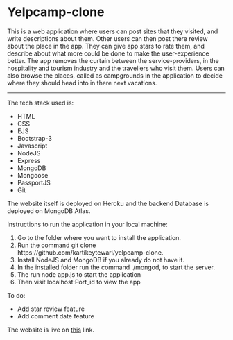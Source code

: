 # Yelpcamp-clone

This is a web application where users can post sites that they visited, and write descriptions about them. Other users can then post there review about the place in the app. They can give app stars to rate them, and describe about what more could be done to make the user-experience better. The app removes the curtain between the service-providers, in the hospitality and tourism industry and the travellers who visit them. Users can also browse the places, called as campgrounds in the application to decide where they should head into in there next vacations.

<hr>

The tech stack used is:
<ul>
    <li> HTML </li>
    <li> CSS </li>
    <li> EJS </li>
    <li> Bootstrap-3 </li>
    <li> Javascript </li>
    <li> NodeJS </li>
    <li> Express </li>
    <li> MongoDB </li>
    <li> Mongoose </li>
    <li> PassportJS </li>
    <li> Git </li>
</ul>

The website itself is deployed on Heroku and the backend Database is deployed on MongoDB Atlas.

Instructions to run the application in your local machine:
<ol>
    <li> Go to the folder where you want to install the application. </li>
    <li> Run the command git clone https://github.com/kartikeytewari/yelpcamp-clone. </li>
    <li> Install NodeJS and MongoDB if you already do not have it. </li>
    <li> In the installed folder run the command ./mongod, to start the server. </li>
    <li> The run node app.js to start the application </li>
    <li> Then visit localhost:Port_id to view the app </li>
</ol>

To do:
<ul>
    <li> Add star review feature </li>
    <li> Add comment date feature </li>
</ul>

The website is live on <a href="https://lit-castle-88740.herokuapp.com/">this</a> link.
